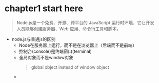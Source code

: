 # chapter1 start here

> Node.js是一个免费、开源、跨平台的 JavaScript 运行时环境，它让开发人员能够创建服务器、Web 应用、命令行工具和脚本。

* node.js与普通js的区别
  * Node在服务器上运行，而不是在浏览器上（后端而不是前端）
  * 控制台(console)是终端窗口(terminal)
  * 全局对象而不是window对象
    > global object instead of window object
  * 
